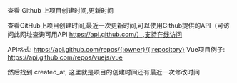 查看 Github 上项目创建时间,更新时间

查看GitHub上项目创建时间,最近一次更新时间,可以使用Github提供的API（可访问此网址查询可用API https://api.github.com/）,支持在线访问

API格式:     https://api.github.com/repos/{:owner}/{:repository}
Vue项目例子:  https://api.github.com/repos/vuejs/vue

然后找到 created_at, 这里就是项目的创建时间还有最近一次修改时间

